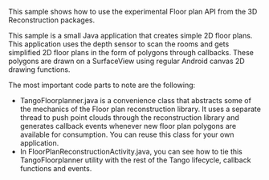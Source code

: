 This sample shows how to use the experimental Floor plan API from the 3D
Reconstruction packages.

This sample is a small Java application that creates simple 2D floor
plans. This application uses the depth sensor to scan the rooms
and gets simplified 2D floor plans in the form of polygons through
callbacks. These polygons are drawn on a SurfaceView using regular
Android canvas 2D drawing functions.

The most important code parts to note are the following:
 - TangoFloorplanner.java is a convenience class that abstracts some of
   the mechanics of the Floor plan reconstruction library. It uses
   a separate thread to push point clouds through the reconstruction
   library and generates callback events whenever new floor plan polygons
   are available for consumption. You can reuse this class for your own
   application.
 - In FloorPlanReconstructionActivity.java, you can see how to tie this
   TangoFloorplanner utility with the rest of the Tango lifecycle,
   callback functions and events.
